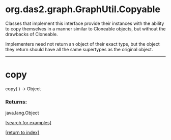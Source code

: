 # org.das2.graph.GraphUtil.Copyable

Classes that implement this interface provide their instances with
 the ability to copy themselves in a manner similar to Cloneable objects,
 but without the drawbacks of Cloneable.
 
 Implementers need not return an object of their exact type, but the object
 they return should have all the same supertypes as the original object.

***
<a name="copy"></a>
# copy
copy(  ) &rarr; Object



### Returns:
java.lang.Object


<a href="https://github.com/autoplot/dev/search?q=copy&unscoped_q=copy">[search for examples]</a>

<a href="https://github.com/autoplot/documentation/blob/master/javadoc/index-all.md">[return to index]</a>

